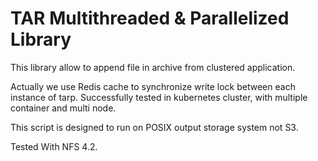 # TAR Multithreaded & Parallelized Library

This library allow to append file in archive from clustered application.

Actually we use Redis cache to synchronize write lock between each instance of tarp.
Successfully tested in kubernetes cluster, with multiple container and multi node.

This script is designed to run on POSIX output storage system not S3.

Tested With NFS 4.2.

